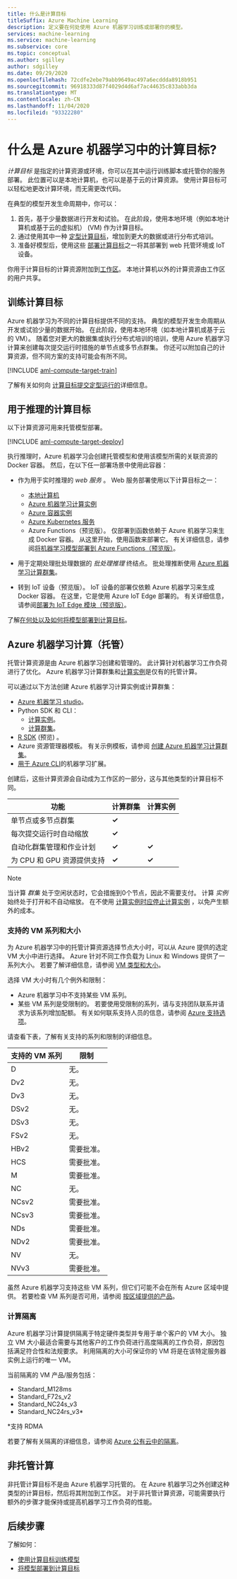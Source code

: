 ```yaml
---
title: 什么是计算目标
titleSuffix: Azure Machine Learning
description: 定义要在何处使用 Azure 机器学习训练或部署你的模型。
services: machine-learning
ms.service: machine-learning
ms.subservice: core
ms.topic: conceptual
ms.author: sgilley
author: sdgilley
ms.date: 09/29/2020
ms.openlocfilehash: 72cdfe2ebe79abb9649ac497a6ecddda8918b951
ms.sourcegitcommit: 96918333d87f4029d4d6af7ac44635c833abb3da
ms.translationtype: MT
ms.contentlocale: zh-CN
ms.lasthandoff: 11/04/2020
ms.locfileid: "93322280"
---
```

# <a name="what-are-compute-targets-in-azure-machine-learning"></a>什么是 Azure 机器学习中的计算目标?

*计算目标* 是指定的计算资源或环境，你可以在其中运行训练脚本或托管你的服务部署。 此位置可以是本地计算机，也可以是基于云的计算资源。 使用计算目标可以轻松地更改计算环境，而无需更改代码。

在典型的模型开发生命周期中，你可以：

1. 首先，基于少量数据进行开发和试验。 在此阶段，使用本地环境（例如本地计算机或基于云的虚拟机） (VM) 作为计算目标。
1. 通过使用其中一种 [定型计算目标](#train)，增加到更大的数据或进行分布式培训。
1. 准备好模型后，使用这些 [部署计算目标](#deploy)之一将其部署到 web 托管环境或 IoT 设备。

你用于计算目标的计算资源附加到[工作区](concept-workspace.md)。 本地计算机以外的计算资源由工作区的用户共享。

## <a name="training-compute-targets"></a><a name="train"></a> 训练计算目标

Azure 机器学习为不同的计算目标提供不同的支持。 典型的模型开发生命周期从开发或试验少量的数据开始。 在此阶段，使用本地环境（如本地计算机或基于云的 VM）。 随着您对更大的数据集或执行分布式培训的培训，使用 Azure 机器学习计算来创建每次提交运行时措施的单节点或多节点群集。 你还可以附加自己的计算资源，但不同方案的支持可能会有所不同。

[!INCLUDE [aml-compute-target-train](../../includes/aml-compute-target-train.md)]

了解有关如何向 [计算目标提交定型运行的](how-to-set-up-training-targets.md)详细信息。

## <a name="compute-targets-for-inference"></a><a name="deploy"></a> 用于推理的计算目标

以下计算资源可用来托管模型部署。

[!INCLUDE [aml-compute-target-deploy](../../includes/aml-compute-target-deploy.md)]

执行推理时，Azure 机器学习会创建托管模型和使用该模型所需的关联资源的 Docker 容器。 然后，在以下任一部署场景中使用此容器：

* 作为用于实时推理的 *web 服务* 。 Web 服务部署使用以下计算目标之一：

    * [本地计算机](how-to-attach-compute-targets.md#local)
    * [Azure 机器学习计算实例](how-to-create-manage-compute-instance.md)
    * [Azure 容器实例](how-to-attach-compute-targets.md#aci)
    * [Azure Kubernetes 服务](how-to-create-attach-kubernetes.md)
    * Azure Functions（预览版）。 仅部署到函数依赖于 Azure 机器学习来生成 Docker 容器。 从这里开始，使用函数来部署它。 有关详细信息，请参阅[将机器学习模型部署到 Azure Functions（预览版）](how-to-deploy-functions.md)。

* 用于定期处理批处理数据的 _批处理推理_ 终结点。 批处理推断使用 [Azure 机器学习计算群集](how-to-create-attach-compute-cluster.md)。

* 转到 IoT 设备（预览版）。 IoT 设备的部署仅依赖 Azure 机器学习来生成 Docker 容器。 在这里，它是使用 Azure IoT Edge 部署的。 有关详细信息，请参阅[部署为 IoT Edge 模块（预览版）](../iot-edge/tutorial-deploy-machine-learning.md)。

了解[在何处以及如何将模型部署到计算目标](how-to-deploy-and-where.md)。

<a name="amlcompute"></a>
## <a name="azure-machine-learning-compute-managed"></a>Azure 机器学习计算（托管）

托管计算资源是由 Azure 机器学习创建和管理的。 此计算针对机器学习工作负荷进行了优化。 Azure 机器学习计算群集和[计算实例](concept-compute-instance.md)是仅有的托管计算。

可以通过以下方法创建 Azure 机器学习计算实例或计算群集：

* [Azure 机器学习 studio](how-to-create-attach-compute-studio.md)。
* Python SDK 和 CLI：
    * [计算实例](how-to-create-manage-compute-instance.md)。
    * [计算群集](how-to-create-attach-compute-cluster.md)。
* [R SDK](https://azure.github.io/azureml-sdk-for-r/reference/index.html#section-compute-targets) (预览) 。
* Azure 资源管理器模板。 有关示例模板，请参阅 [创建 Azure 机器学习计算群集](https://github.com/Azure/azure-quickstart-templates/tree/master/101-machine-learning-compute-create-amlcompute)。
* [用于 Azure CLI](reference-azure-machine-learning-cli.md#resource-management)的机器学习扩展。

创建后，这些计算资源会自动成为工作区的一部分，这与其他类型的计算目标不同。


|功能  |计算群集  |计算实例  |
|---------|---------|---------|
|单节点或多节点群集     |    **&check;**       |         |
|每次提交运行时自动缩放     |     **&check;**      |         |
|自动化群集管理和作业计划     |   **&check;**        |     **&check;**      |
|为 CPU 和 GPU 资源提供支持     |  **&check;**         |    **&check;**       |


> [!NOTE]
> 当计算 *群集* 处于空闲状态时，它会措施到0个节点，因此不需要支付。 计算 *实例* 始终处于打开和不自动缩放。 在不使用 [计算实例时应停止计算实例](how-to-create-manage-compute-instance.md#manage) ，以免产生额外的成本。

### <a name="supported-vm-series-and-sizes"></a>支持的 VM 系列和大小

为 Azure 机器学习中的托管计算资源选择节点大小时，可以从 Azure 提供的选定 VM 大小中进行选择。 Azure 针对不同工作负载为 Linux 和 Windows 提供了一系列大小。 若要了解详细信息，请参阅 [VM 类型和大小](../virtual-machines/sizes.md)。

选择 VM 大小时有几个例外和限制：

* Azure 机器学习中不支持某些 VM 系列。
* 某些 VM 系列是受限制的。 若要使用受限制的系列，请与支持团队联系并请求为该系列增加配额。 有关如何联系支持人员的信息，请参阅 [Azure 支持选项](https://azure.microsoft.com/support/options/)。

请查看下表，了解有关支持的系列和限制的详细信息。

| **支持的 VM 系列**  | **限制** |
|------------|------------|
| D | 无。 |
| Dv2 | 无。 |  
| Dv3 | 无。|
| DSv2 | 无。 | 
| DSv3 | 无。|
| FSv2 | 无。 | 
| HBv2 | 需要批准。 |  
| HCS | 需要批准。 |  
| M | 需要批准。 |
| NC | 无。 |    
| NCsv2 | 需要批准。 |
| NCsv3 | 需要批准。 |  
| NDs | 需要批准。 |
| NDv2 | 需要批准。 |
| NV | 无。 |
| NVv3 | 需要批准。 | 


虽然 Azure 机器学习支持这些 VM 系列，但它们可能不会在所有 Azure 区域中提供。 若要检查 VM 系列是否可用，请参阅 [按区域提供的产品](https://azure.microsoft.com/global-infrastructure/services/?products=virtual-machines)。

### <a name="compute-isolation"></a>计算隔离

Azure 机器学习计算提供隔离于特定硬件类型并专用于单个客户的 VM 大小。 独立 VM 大小最适合需要与其他客户的工作负荷进行高度隔离的工作负荷，原因包括满足符合性和法规要求。 利用隔离的大小可保证你的 VM 将是在该特定服务器实例上运行的唯一 VM。

当前隔离的 VM 产品/服务包括：

* Standard_M128ms
* Standard_F72s_v2
* Standard_NC24s_v3
* Standard_NC24rs_v3*

*支持 RDMA

若要了解有关隔离的详细信息，请参阅 [Azure 公有云中的隔离](../security/fundamentals/isolation-choices.md)。

## <a name="unmanaged-compute"></a>非托管计算

非托管计算目标不是由 Azure 机器学习托管的。 在 Azure 机器学习之外创建这种类型的计算目标，然后将其附加到工作区。 对于非托管计算资源，可能需要执行额外的步骤才能保持或提高机器学习工作负荷的性能。

## <a name="next-steps"></a>后续步骤

了解如何：
* [使用计算目标训练模型](how-to-set-up-training-targets.md)
* [将模型部署到计算目标](how-to-deploy-and-where.md)